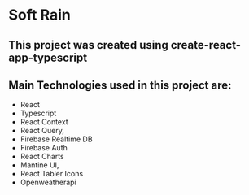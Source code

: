 # Soft Rain

## This project was created using create-react-app-typescript

## Main Technologies used in this project are:

- React
- Typescript
- React Context
- React Query,
- Firebase Realtime DB
- Firebase Auth
- React Charts
- Mantine UI,
- React Tabler Icons
- Openweatherapi
